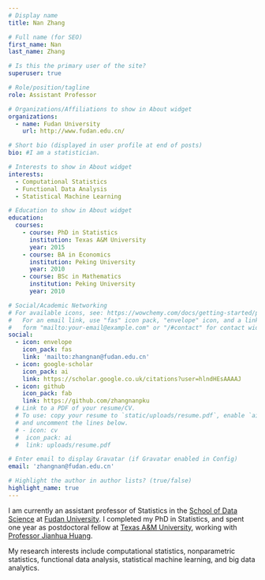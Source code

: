 ```yaml
---
# Display name
title: Nan Zhang

# Full name (for SEO)
first_name: Nan
last_name: Zhang

# Is this the primary user of the site?
superuser: true

# Role/position/tagline
role: Assistant Professor

# Organizations/Affiliations to show in About widget
organizations:
  - name: Fudan University
    url: http://www.fudan.edu.cn/

# Short bio (displayed in user profile at end of posts)
bio: #I am a statistician.

# Interests to show in About widget
interests:
  - Computational Statistics
  - Functional Data Analysis
  - Statistical Machine Learning

# Education to show in About widget
education:
  courses:
    - course: PhD in Statistics
      institution: Texas A&M University
      year: 2015
    - course: BA in Economics
      institution: Peking University
      year: 2010
    - course: BSc in Mathematics
      institution: Peking University
      year: 2010

# Social/Academic Networking
# For available icons, see: https://wowchemy.com/docs/getting-started/page-builder/#icons
#   For an email link, use "fas" icon pack, "envelope" icon, and a link in the
#   form "mailto:your-email@example.com" or "/#contact" for contact widget.
social:
  - icon: envelope
    icon_pack: fas
    link: 'mailto:zhangnan@fudan.edu.cn'
  - icon: google-scholar
    icon_pack: ai
    link: https://scholar.google.co.uk/citations?user=hlndHEsAAAAJ
  - icon: github
    icon_pack: fab
    link: https://github.com/zhangnanpku
  # Link to a PDF of your resume/CV.
  # To use: copy your resume to `static/uploads/resume.pdf`, enable `ai` icons in `params.yaml`,
  # and uncomment the lines below.
  # - icon: cv
  #  icon_pack: ai
  #  link: uploads/resume.pdf

# Enter email to display Gravatar (if Gravatar enabled in Config)
email: 'zhangnan@fudan.edu.cn'

# Highlight the author in author lists? (true/false)
highlight_name: true
---
```


I am currently an assistant professor of Statistics in the [School of Data Science](http://www.sds.fudan.edu.cn) at [Fudan University](http://www.fudan.edu.cn/en/). I completed my PhD in Statistics, and spent one year as postdoctoral fellow at [Texas A&M University](http://www.stat.tamu.edu), working with [Professor Jianhua Huang](https://sds.cuhk.edu.cn/en/teacher/470).

My research interests include computational statistics, nonparametric statistics, functional data analysis, statistical machine learning, and big data analytics.